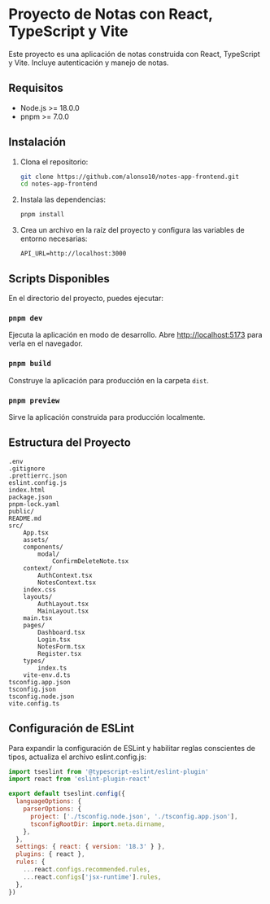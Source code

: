 # Proyecto de Notas con React, TypeScript y Vite

Este proyecto es una aplicación de notas construida con React, TypeScript y Vite. Incluye autenticación y manejo de notas.

## Requisitos

- Node.js >= 18.0.0
- pnpm >= 7.0.0

## Instalación

1. Clona el repositorio:
    ```sh
    git clone https://github.com/alonso10/notes-app-frontend.git
    cd notes-app-frontend
    ```

2. Instala las dependencias:
    ```sh
    pnpm install
    ```

3. Crea un archivo  en la raíz del proyecto y configura las variables de entorno necesarias:
    ```env
    API_URL=http://localhost:3000
    ```

## Scripts Disponibles

En el directorio del proyecto, puedes ejecutar:

### `pnpm dev`

Ejecuta la aplicación en modo de desarrollo. Abre [http://localhost:5173](http://localhost:5173) para verla en el navegador.

### `pnpm build`

Construye la aplicación para producción en la carpeta `dist`.

### `pnpm preview`

Sirve la aplicación construida para producción localmente.

## Estructura del Proyecto

```plaintext
.env
.gitignore
.prettierrc.json
eslint.config.js
index.html
package.json
pnpm-lock.yaml
public/
README.md
src/
    App.tsx
    assets/
    components/
        modal/
            ConfirmDeleteNote.tsx
    context/
        AuthContext.tsx
        NotesContext.tsx
    index.css
    layouts/
        AuthLayout.tsx
        MainLayout.tsx
    main.tsx
    pages/
        Dashboard.tsx
        Login.tsx
        NotesForm.tsx
        Register.tsx
    types/
        index.ts
    vite-env.d.ts
tsconfig.app.json
tsconfig.json
tsconfig.node.json
vite.config.ts
```

## Configuración de ESLint

Para expandir la configuración de ESLint y habilitar reglas conscientes de tipos, actualiza el archivo eslint.config.js:

```javascript
import tseslint from '@typescript-eslint/eslint-plugin'
import react from 'eslint-plugin-react'

export default tseslint.config({
  languageOptions: {
    parserOptions: {
      project: ['./tsconfig.node.json', './tsconfig.app.json'],
      tsconfigRootDir: import.meta.dirname,
    },
  },
  settings: { react: { version: '18.3' } },
  plugins: { react },
  rules: {
    ...react.configs.recommended.rules,
    ...react.configs['jsx-runtime'].rules,
  },
})
```

